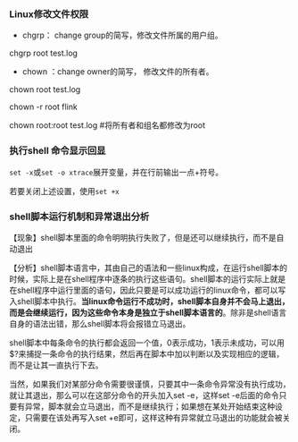 



###  Linux修改文件权限

- chgrp： change group的简写，修改文件所属的用户组。

chgrp root test.log

- chown ：change owner的简写， 修改文件的所有者。

chown root test.log

chown -r root flink

chown root:root test.log  #将所有者和组名都修改为root





### 执行shell 命令显示回显

`set -x`或`set -o xtrace`展开变量，并在行前输出一点+符号。

若要关闭上述设置，使用`set +x`





### shell脚本运行机制和异常退出分析

【现象】shell脚本里面的命令明明执行失败了，但是还可以继续执行，而不是自动退出

【分析】shell脚本语言中，其由自己的语法和一些linux构成，在运行shell脚本的时候，实际上是在shell程序中逐条的执行这些语句。shell脚本的运行实际上就是在shell程序中运行里面的语句，因此只要是可以成功运行的linux命令，都可以写入shell脚本中执行。**当linux命令运行不成功时，shell脚本自身并不会马上退出，而是会继续运行，因为这些命令本身是独立于shell脚本语言的**。除非是shell语言自身的语法出错，那么shell脚本将会报错立马退出。

shell脚本中每条命令的执行都会返回一个值，0表示成功，1表示未成功，可以用$?来捕捉一条命令的执行结果，然后再在脚本中加以判断以及实现相应的逻辑，而不是让其一直执行下去。

当然，如果我们对某部分命令需要很谨慎，只要其中一条命令异常没有执行成功，就让其退出，那么可以在这部分命令的开头加入set -e，这样set -e后面的命令只要有异常，脚本就会立马退出，而不是继续执行；如果想在某处开始结束这种设定，只需要在该处再写入set +e即可，这样这种有异常就立马退出的功能就会被关闭。
